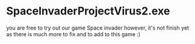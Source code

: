 # SpaceInvaderProjectVirus2.exe

you are free to try out our game Space invader however, it's not finish yet as there is much more to fix and to add to this game :) 

